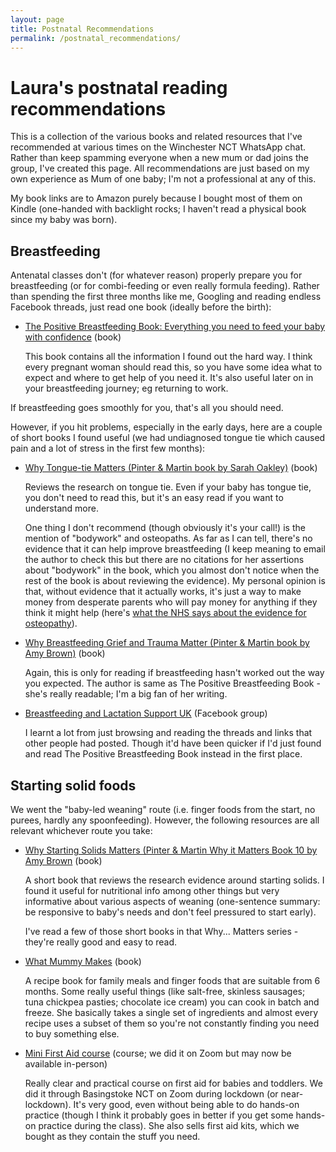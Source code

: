```yaml
---
layout: page
title: Postnatal Recommendations
permalink: /postnatal_recommendations/
---
```


# Laura's postnatal reading recommendations

This is a collection of the various books and related resources that I've recommended at various times on the Winchester NCT WhatsApp chat. Rather than keep spamming everyone when a new mum or dad joins the group, I've created this page. All recommendations are just based on my own experience as Mum of one baby; I'm not a professional at any of this.

My book links are to Amazon purely because I bought most of them on Kindle (one-handed with backlight rocks; I haven't read a physical book since my baby was born).

## Breastfeeding

Antenatal classes don't (for whatever reason) properly prepare you for breastfeeding (or for combi-feeding or even really formula feeding). Rather than spending the first three months like me, Googling and reading endless Facebook threads, just read one book (ideally before the birth):

- [The Positive Breastfeeding Book: Everything you need to feed your baby with confidence](https://www.amazon.co.uk/dp/B07F1XT3NZ/ref=cm_sw_r_apan_glt_30FH1892HREF43SKCG3C) (book)
 
  This book contains all the information I found out the hard way. I think every pregnant woman should read this, so you have some idea what to expect and where to get help of you need it. It's also useful later on in your breastfeeding journey; eg returning to work.

If breastfeeding goes smoothly for you, that's all you should need. 

However, if you hit problems, especially in the early days, here are a couple of short books I found useful (we had undiagnosed tongue tie which caused pain and a lot of stress in the first few months):

- [Why Tongue-tie Matters (Pinter & Martin book by Sarah Oakley)](https://www.amazon.co.uk/dp/B08VX3CB3K) (book)

  Reviews the research on tongue tie. Even if your baby has tongue tie, you don't need to read this, but it's an easy read if you want to understand more.

   One thing I don't recommend (though obviously it's your call!) is the mention of "bodywork" and osteopaths. As far as I can tell, there's no evidence that it can help improve breastfeeding (I keep meaning to email the author to check this but there are no citations for her assertions about "bodywork" in the book, which you almost don't notice when the rest of the book is about reviewing the evidence). My personal opinion is that, without evidence that it actually works, it's just a way to make money from desperate parents who will pay money for anything if they think it might help (here's [what the NHS says about the evidence for osteopathy](https://www.nhs.uk/conditions/osteopathy/)).

- [Why Breastfeeding Grief and Trauma Matter (Pinter & Martin book by Amy Brown)](https://www.amazon.co.uk/dp/B081S2X6BN) (book)

   Again, this is only for reading if breastfeeding hasn't worked out the way you expected. The author is same as The Positive Breastfeeding Book - she's really readable; I'm a big fan of her writing.

- [Breastfeeding and Lactation Support UK](https://www.facebook.com/groups/1346569932113892) (Facebook group)

   I learnt a lot from just browsing and reading the threads and links that other people had posted. Though it'd have been quicker if I'd just found and read The Positive Breastfeeding Book instead in the first place.

## Starting solid foods

We went the "baby-led weaning" route (i.e. finger foods from the start, no purees, hardly any spoonfeeding). However, the following resources are all relevant whichever route you take:

- [Why Starting Solids Matters (Pinter & Martin Why it Matters Book 10 by Amy Brown](https://amzn.eu/dlhsEdi) (book)

   A short book that reviews the research evidence around starting solids. I found it useful for nutritional info among other things but very informative about various aspects of weaning (one-sentence summary: be responsive to baby's needs and don't feel pressured to start early).

   I've read a few of those short books in that Why... Matters series - they're really good and easy to read.

- [What Mummy Makes](https://www.amazon.co.uk/What-Mummy-Makes-Cook-just/dp/0241455154) (book)

   A recipe book for family meals and finger foods that are suitable from 6 months. Some really useful things (like salt-free, skinless sausages; tuna chickpea pasties; chocolate ice cream) you can cook in batch and freeze. She basically takes a single set of ingredients and almost every recipe uses a subset of them so you're not constantly finding you need to buy something else.

- [Mini First Aid course](https://www.minifirstaid.co.uk/) (course; we did it on Zoom but may now be available in-person)

   Really clear and practical course on first aid for babies and toddlers. We did it through Basingstoke NCT on Zoom during lockdown (or near-lockdown). It's very good, even without being able to do hands-on practice (though I think it probably goes in better if you get some hands-on practice during the class). She also sells first aid kits, which we bought as they contain the stuff you need.
